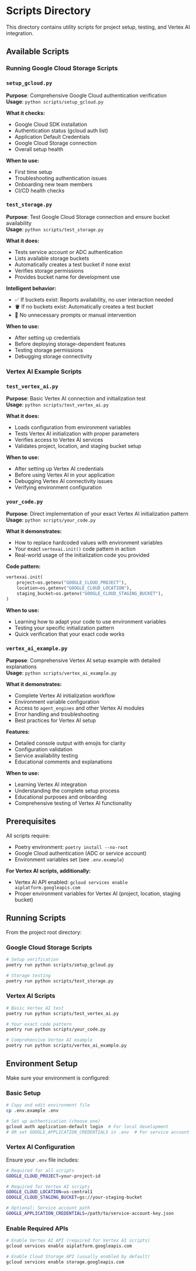 # Scripts Directory

This directory contains utility scripts for project setup, testing, and Vertex AI integration.

## Available Scripts

### Running Google Cloud Storage Scripts

### `setup_gcloud.py`

**Purpose**: Comprehensive Google Cloud authentication verification  
**Usage**: `python scripts/setup_gcloud.py`

**What it checks:**

- Google Cloud SDK installation
- Authentication status (gcloud auth list)
- Application Default Credentials
- Google Cloud Storage connection
- Overall setup health

**When to use:**

- First time setup
- Troubleshooting authentication issues
- Onboarding new team members
- CI/CD health checks

### `test_storage.py`

**Purpose**: Test Google Cloud Storage connection and ensure bucket availability  
**Usage**: `python scripts/test_storage.py`

**What it does:**

- Tests service account or ADC authentication
- Lists available storage buckets
- Automatically creates a test bucket if none exist
- Verifies storage permissions
- Provides bucket name for development use

**Intelligent behavior:**

- ✅ If buckets exist: Reports availability, no user interaction needed
- 🪣 If no buckets exist: Automatically creates a test bucket
- 🚫 No unnecessary prompts or manual intervention

**When to use:**

- After setting up credentials
- Before deploying storage-dependent features
- Testing storage permissions
- Debugging storage connectivity

### Vertex AI Example Scripts

### `test_vertex_ai.py`

**Purpose**: Basic Vertex AI connection and initialization test  
**Usage**: `python scripts/test_vertex_ai.py`

**What it does:**

- Loads configuration from environment variables
- Tests Vertex AI initialization with proper parameters
- Verifies access to Vertex AI services
- Validates project, location, and staging bucket setup

**When to use:**

- After setting up Vertex AI credentials
- Before using Vertex AI in your application
- Debugging Vertex AI connectivity issues
- Verifying environment configuration

### `your_code.py`

**Purpose**: Direct implementation of your exact Vertex AI initialization pattern  
**Usage**: `python scripts/your_code.py`

**What it demonstrates:**

- How to replace hardcoded values with environment variables
- Your exact `vertexai.init()` code pattern in action
- Real-world usage of the initialization code you provided

**Code pattern:**

```python
vertexai.init(
    project=os.getenv("GOOGLE_CLOUD_PROJECT"),
    location=os.getenv("GOOGLE_CLOUD_LOCATION"),
    staging_bucket=os.getenv("GOOGLE_CLOUD_STAGING_BUCKET"),
)
```

**When to use:**

- Learning how to adapt your code to use environment variables
- Testing your specific initialization pattern
- Quick verification that your exact code works

### `vertex_ai_example.py`

**Purpose**: Comprehensive Vertex AI setup example with detailed explanations  
**Usage**: `python scripts/vertex_ai_example.py`

**What it demonstrates:**

- Complete Vertex AI initialization workflow
- Environment variable configuration
- Access to `agent_engines` and other Vertex AI modules
- Error handling and troubleshooting
- Best practices for Vertex AI setup

**Features:**

- Detailed console output with emojis for clarity
- Configuration validation
- Service availability testing
- Educational comments and explanations

**When to use:**

- Learning Vertex AI integration
- Understanding the complete setup process
- Educational purposes and onboarding
- Comprehensive testing of Vertex AI functionality

## Prerequisites

All scripts require:

- Poetry environment: `poetry install --no-root`
- Google Cloud authentication (ADC or service account)
- Environment variables set (see `.env.example`)

**For Vertex AI scripts, additionally:**

- Vertex AI API enabled: `gcloud services enable aiplatform.googleapis.com`
- Proper environment variables for Vertex AI (project, location, staging bucket)

## Running Scripts

From the project root directory:

### Google Cloud Storage Scripts

```bash
# Setup verification
poetry run python scripts/setup_gcloud.py

# Storage testing
poetry run python scripts/test_storage.py
```

### Vertex AI Scripts

```bash
# Basic Vertex AI test
poetry run python scripts/test_vertex_ai.py

# Your exact code pattern
poetry run python scripts/your_code.py

# Comprehensive Vertex AI example
poetry run python scripts/vertex_ai_example.py
```

## Environment Setup

Make sure your environment is configured:

### Basic Setup

```bash
# Copy and edit environment file
cp .env.example .env

# Set up authentication (choose one)
gcloud auth application-default login  # For local development
# OR set GOOGLE_APPLICATION_CREDENTIALS in .env  # For service account
```

### Vertex AI Configuration

Ensure your `.env` file includes:

```bash
# Required for all scripts
GOOGLE_CLOUD_PROJECT=your-project-id

# Required for Vertex AI scripts
GOOGLE_CLOUD_LOCATION=us-central1
GOOGLE_CLOUD_STAGING_BUCKET=gs://your-staging-bucket

# Optional: Service account path
GOOGLE_APPLICATION_CREDENTIALS=/path/to/service-account-key.json
```

### Enable Required APIs

```bash
# Enable Vertex AI API (required for Vertex AI scripts)
gcloud services enable aiplatform.googleapis.com

# Enable Cloud Storage API (usually enabled by default)
gcloud services enable storage.googleapis.com
```
